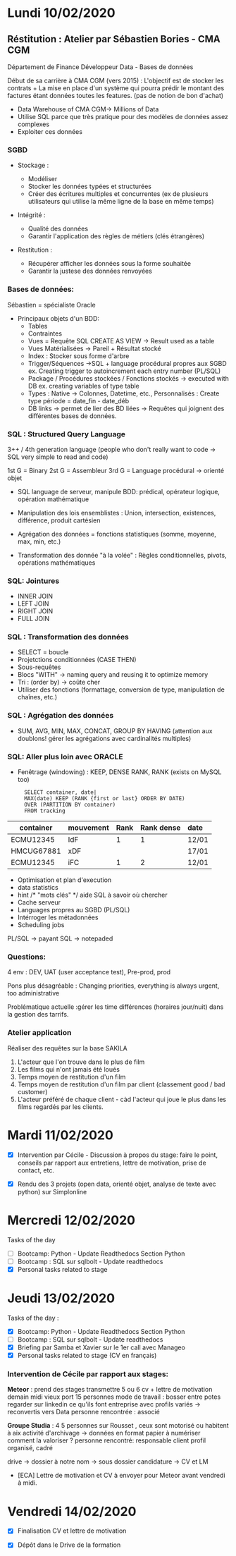 # Lundi 10/02/2020

## Réstitution : Atelier par Sébastien Bories - CMA CGM 

Département de Finance
Développeur Data - Bases de données

Début de sa carrière à CMA CGM (vers 2015) : L'objectif est de stocker les contrats + La mise en place d'un système qui pourra prédir le montant des factures étant données toutes les features. (pas de notion de bon d'achat)

- Data Warehouse of CMA CGM-> Millions of Data
- Utilise SQL parce que très pratique pour des modèles de données assez complexes
- Exploiter ces données

### SGBD

* Stockage :
	- Modéliser
	- Stocker les données typées et structurées
	- Créer des écritures multiples et concurrentes (ex de plusieurs utilisateurs qui utilise la même ligne de la base en même temps)

* Intégrité :
	- Qualité des données
	- Garantir l'application des règles de métiers (clés étrangères)
* Restitution : 
	- Récupérer afficher les données sous la forme souhaitée
	- Garantir la justese des données renvoyées
	
### Bases de données:

Sébastien = spécialiste Oracle

* Principaux objets d'un BDD:
	- Tables
	- Contraintes
	- Vues = Requête SQL CREATE AS VIEW -> Result used as a table
	- Vues Matérialisées -> Pareil + Résultat stocké 
	- Index : Stocker sous forme d'arbre 
	- Trigger/Séquences ->SQL  + language procédural propres aux SGBD
	ex. Creating trigger to autoincrement each entry number (PL/SQL)
	- Package / Procédures stockées / Fonctions stockés -> executed with DB ex. creating variables of type table
	- Types : Native -> Colonnes, Datetime, etc., Personnalisés : Create type période = date_fin - date_déb
	- DB links -> permet de lier des BD liées -> Requêtes qui joignent des différentes bases de données.

### SQL : Structured Query Language

3++ / 4th generation language (people who don't really want to code -> SQL very simple to read and code)

1st G = Binary
2st G = Assembleur
3rd G = Language procédural -> orienté objet

* SQL language de serveur, manipule BDD: prédical, opérateur logique, opération mathématique

* Manipulation des lois ensemblistes : Union, intersection, existences, différence, produit cartésien

* Agrégation des données = fonctions statistiques (somme, moyenne, max, min, etc.)

* Transformation des donnée "à la volée" : Règles conditionnelles, pivots, opérations mathématiques

### SQL: Jointures

* INNER JOIN
* LEFT JOIN
* RIGHT JOIN
* FULL JOIN

### SQL : Transformation des données

* SELECT = boucle
* Projetctions conditionnées (CASE THEN)
* Sous-requêtes
* Blocs "WITH" -> naming query and reusing it to optimize memory
* Tri : (order by) -> coûte cher
* Utiliser des fonctions (formattage, conversion de type, manipulation de chaînes, etc.)

### SQL : Agrégation des données

* SUM, AVG, MIN, MAX, CONCAT, GROUP BY HAVING
(attention aux doublons! gérer les agrégations avec cardinalités multiples)

### SQL: Aller plus loin avec ORACLE

* Fenêtrage (windowing) : KEEP, DENSE RANK, RANK (exists on MySQL too)

		SELECT container, date|
		MAX(date) KEEP (RANK {first or last} ORDER BY DATE)
		OVER (PARTITION BY container)
		FROM tracking
		

| container | mouvement | Rank | Rank dense | date |
|-------------|:------------------|:-----------|:--------------|:--------|
|ECMU12345| IdF|1 |1| 12/01|
|HMCUG67881| xDF|   |   | 17/01|
|ECMU12345 | iFC| 1|2|12/01

* Optimisation et plan d'execution 
* data statistics
* hint /* "mots clés" */ aide SQL à savoir où chercher
* Cache serveur
* Languages propres au SGBD (PL/SQL)
* Intérroger les métadonnées
* Scheduling jobs

PL/SQL -> payant
SQL -> notepaded


	
### Questions:
4 env : DEV, UAT (user acceptance test), Pre-prod, prod

Pons plus désagréable : Changing priorities, everything is always urgent, too administrative

Problématique actuelle :gérer les time différences (horaires jour/nuit) dans la gestion des tarrifs. 

### Atelier application

Réaliser des requêtes sur la base SAKILA

1. L'acteur que l'on trouve dans le plus de film
2. Les films qui n'ont jamais été loués
3. Temps moyen de restitution d'un film
4. Temps moyen de restitution d'un film par client (classement good / bad customer)
5. L'acteur préféré de chaque client - càd l'acteur qui joue le plus dans les films regardés par les clients.

# Mardi 11/02/2020

- [x] Intervention par Cécile - Discussion à propos du stage: faire le point, conseils par rapport aux entretiens, lettre de motivation, prise de contact, etc.

- [x] Rendu des 3 projets (open data, orienté objet, analyse de texte avec python) sur Simplonline


# Mercredi 12/02/2020

Tasks of the day 

- [ ] Bootcamp: Python - Update Readthedocs Section Python
- [ ] Bootcamp : SQL sur sqlbolt - Update readthedocs 
- [x] Personal tasks related to stage 

# Jeudi 13/02/2020

Tasks of the day :

- [x] Bootcamp: Python - Update Readthedocs Section Python
- [ ] Bootcamp : SQL sur sqlbolt - Update readthedocs 
- [x] Briefing par Samba et Xavier sur le 1er call avec Manageo
- [x] Personal tasks related to stage (CV en français)

### Intervention de Cécile par rapport aux stages:

**Meteor** : prend des stages
transmettre 5 ou 6 cv + lettre de motivation
demain midi
vieux port
15 personnes
mode de travail : bosser entre potes
regarder sur linkedin ce qu'ils font
entreprise avec profils variés -> reconvertis vers Data
personne rencontrée : associé

**Groupe Studia** : 4 5 personnes
sur Rousset , ceux sont motorisé ou habitent à aix
 activité d'archivage -> données en format papier à numériser 
 comment la valoriser ? 
personne rencontré: responsable client
profil organisé, cadré

drive -> dossier à notre nom -> sous dossier candidature -> CV et LM

- [ECA] Lettre de motivation et CV à envoyer pour Meteor avant vendredi à midi.

# Vendredi 14/02/2020

- [x] Finalisation CV et lettre de motivation 
- [x] Dépôt dans le Drive de la formation 
 
